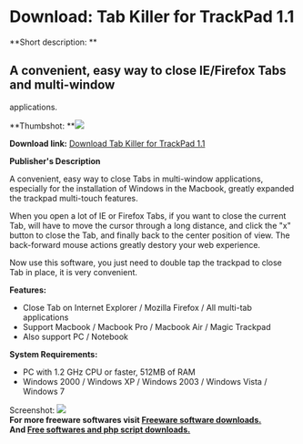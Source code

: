 # Download: Tab Killer for TrackPad 1.1

**Short description: **

## A convenient, easy way to close IE/Firefox Tabs and multi-window
applications.

  
**Thumbshot: **![](http://www.freewarefiles.com/screenshot/tabkillertp_md.jpg)   
  
**Download link:** [Download Tab Killer for TrackPad 1.1](http://freesoftwares.boysofts.com/Tab-Killer-for-TrackPad_program_65591.html)  
  

**Publisher's Description**  
  

A convenient, easy way to close Tabs in multi-window applications, especially
for the installation of Windows in the Macbook, greatly expanded the trackpad
multi-touch features.

When you open a lot of IE or Firefox Tabs, if you want to close the current
Tab, will have to move the cursor through a long distance, and click the "x"
button to close the Tab, and finally back to the center position of view. The
back-forward mouse actions greatly destory your web experience.

Now use this software, you just need to double tap the trackpad to close Tab
in place, it is very convenient.

**Features:**

  * Close Tab on Internet Explorer / Mozilla Firefox / All multi-tab applications 
  * Support Macbook / Macbook Pro / Macbook Air / Magic Trackpad 
  * Also support PC / Notebook 

**System Requirements:**

  * PC with 1.2 GHz CPU or faster, 512MB of RAM 
  * Windows 2000 / Windows XP / Windows 2003 / Windows Vista / Windows 7 

  
  
Screenshot: ![](http://www.freewarefiles.com/screenshot/tabkillertp.jpg)  
**For more freeware softwares visit [Freeware software downloads.](http://freesoftwares.boysofts.com/)**   
**And [Free softwares and php script downloads.](http://www.boysofts.com/)**


